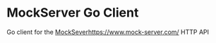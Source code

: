 # MockServer Go Client
Go client for the [MockSever](https://www.mock-server.com/)https://www.mock-server.com/ HTTP API
